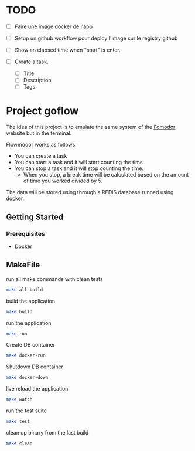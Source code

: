 # TODO

- [ ] Faire une image docker de l'app
- [ ] Setup un github workflow pour deploy l'image sur le registry github

- [ ] Show an elapsed time when "start" is enter.
- [ ] Create a task.
  - [ ] Title
  - [ ] Description
  - [ ] Tags

# Project goflow

The idea of this project is to emulate the same system of the [Fomodor](https://flowmodor.com/)
website but in the terminal.

Flowmodor works as follows:

- You can create a task
- You can start a task and it will start counting the time
- You can stop a task and it will stop counting the time.
  - When you stop, a break time will be calculated based on the amount of
    time you worked divided by 5.

The data will be stored using through a REDIS database runned using docker.

## Getting Started

### Prerequisites

- [Docker](https://docs.docker.com/get-docker/)

## MakeFile

run all make commands with clean tests

```bash
make all build
```

build the application

```bash
make build
```

run the application

```bash
make run
```

Create DB container

```bash
make docker-run
```

Shutdown DB container

```bash
make docker-down
```

live reload the application

```bash
make watch
```

run the test suite

```bash
make test
```

clean up binary from the last build

```bash
make clean
```

